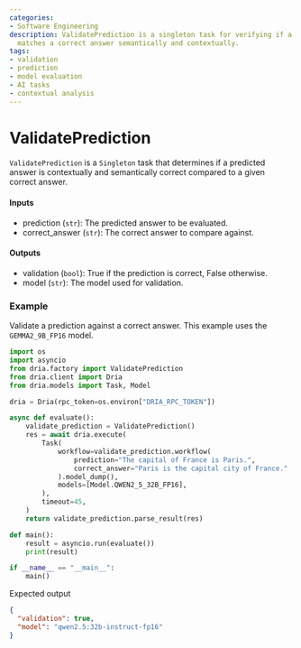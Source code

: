 ```yaml
---
categories:
- Software Engineering
description: ValidatePrediction is a singleton task for verifying if a predicted answer
  matches a correct answer semantically and contextually.
tags:
- validation
- prediction
- model evaluation
- AI tasks
- contextual analysis
---
```


# ValidatePrediction

`ValidatePrediction` is a `Singleton` task that determines if a predicted answer is contextually and semantically correct compared to a given correct answer.

#### Inputs
- prediction (`str`): The predicted answer to be evaluated.
- correct_answer (`str`): The correct answer to compare against.

#### Outputs
- validation (`bool`): True if the prediction is correct, False otherwise.
- model (`str`): The model used for validation.

### Example

Validate a prediction against a correct answer. This example uses the `GEMMA2_9B_FP16` model.

```python
import os
import asyncio
from dria.factory import ValidatePrediction
from dria.client import Dria
from dria.models import Task, Model

dria = Dria(rpc_token=os.environ["DRIA_RPC_TOKEN"])

async def evaluate():
    validate_prediction = ValidatePrediction()
    res = await dria.execute(
        Task(
            workflow=validate_prediction.workflow(
                prediction="The capital of France is Paris.",
                correct_answer="Paris is the capital city of France."
            ).model_dump(),
            models=[Model.QWEN2_5_32B_FP16],
        ),
        timeout=45,
    )
    return validate_prediction.parse_result(res)

def main():
    result = asyncio.run(evaluate())
    print(result)

if __name__ == "__main__":
    main()
```

Expected output

```json
{
  "validation": true, 
  "model": "qwen2.5:32b-instruct-fp16"
}
```